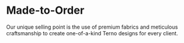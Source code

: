# Made-to-Order
Our unique selling point is the use of premium fabrics and meticulous craftsmanship to create one-of-a-kind Terno designs for every client.
